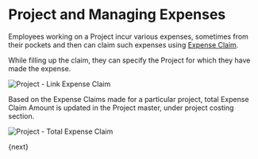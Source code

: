 <!-- add-breadcrumbs -->
# Project and Managing Expenses

Employees working on a Project incur various expenses, sometimes from their pockets and then can claim such expenses using [Expense Claim](/docs/v13/user/manual/en/human-resources/expense-claim).

While filling up the claim, they can specify the Project for which they have made the expense.

<img class="screenshot" alt="Project - Link Expense Claim" src="{{docs_base_url}}/v13/assets/img/project/projects-expense-claim.png">

Based on the Expense Claims made for a particular project, total Expense Claim Amount is updated in the Project master, under project costing section.

<img class="screenshot" alt="Project - Total Expense Claim" src="{{docs_base_url}}/v13/assets/img/project/projects-expense-claim-in-project.png">

{next}
